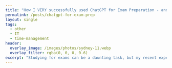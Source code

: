 ```yaml
---
title: "How I VERY successfully used ChatGPT for Exam Preparation - and how it can help you"
permalink: /posts/chatgpt-for-exam-prep
layout: single
tags: 
  - other 
  - IT
  - time-management
header:
  overlay_image: /images/photos/sydney-11.webp
  overlay_filter: rgba(0, 0, 0, 0.6)
excerpt: "Studying for exams can be a daunting task, but my recent experience with an oral exam was transformed by an unlikely ally - ChatGPT. In this post, I'll share how I utilized ChatGPT to prepare for my exam effectively and how it can help you as well."
---
```

